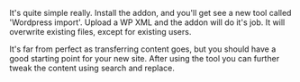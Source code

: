 It's quite simple really. Install the addon, and you'll get see a new tool called 'Wordpress import'. Upload a WP XML and the addon will do it's job. It will overwrite existing files, except for existing users.

It's far from perfect as transferring content goes, but you should have a good starting point for your new site. After using the tool you can further tweak the content using search and replace.
